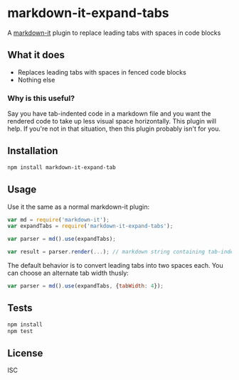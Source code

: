 # markdown-it-expand-tabs

A [markdown-it](https://www.npmjs.com/package/markdown-it) plugin to replace leading tabs with spaces in code blocks

## What it does

- Replaces leading tabs with spaces in fenced code blocks
- Nothing else

### Why is this useful?

Say you have tab-indented code in a markdown file and you want the rendered code to
take up less visual space horizontally. This plugin will help. If you're not in that
situation, then this plugin probably isn't for you.

## Installation

```sh
npm install markdown-it-expand-tab
```

## Usage

Use it the same as a normal markdown-it plugin:

```js
var md = require('markdown-it');
var expandTabs = require('markdown-it-expand-tabs');

var parser = md().use(expandTabs);

var result = parser.render(...); // markdown string containing tab-indented code blocks
```

The default behavior is to convert leading tabs into two spaces each. You can choose
an alternate tab width thusly:

```js
var parser = md().use(expandTabs, {tabWidth: 4});
```

## Tests

```sh
npm install
npm test
```

## License

ISC
